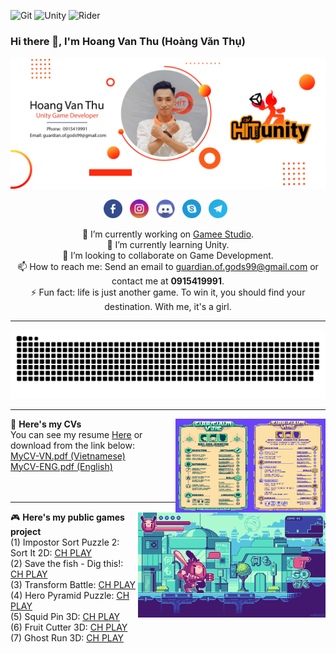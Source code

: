 ![Git][git-shield]
![Unity][unity-shield]
![Rider][rider-shield]
### Hi there 👋, I'm Hoang Van Thu (Hoàng Văn Thụ)

<div align="center">
	<img src="Media/Banner.png" alt="ContactCard"> 
<p align='center'>
<a href="https://www.facebook.com/sThunderSwords"><img height="30" src="Media/Icons/facebook.png"></a>&nbsp;&nbsp;
<a href="https://www.instagram.com/guardian.of.gods/"><img height="30" src="Media/Icons/instagram.png"></a>&nbsp;&nbsp;
<a href="https://discordapp.com/users/832622687691603980/"><img height="30" src="Media/Icons/discord.png"></a>&nbsp;&nbsp;
<a href="https://join.skype.com/invite/Vbew3CNINw8m"><img height="30" src="Media/Icons/skype.png"></a>&nbsp;&nbsp;
<a href="https://t.me/HoangVanThu99"><img height="30" src="Media/Icons/telegram.png"></a>&nbsp;&nbsp;
</p>
	
🔭 I’m currently working on [Gamee Studio](https://gameestudio.com/).<br>
🌱 I’m currently learning Unity. <br>
👯 I’m looking to collaborate on Game Development.<br>
📫 How to reach me: Send an email to guardian.of.gods99@gmail.com or contact me at **0915419991**.<br>
⚡ Fun fact: life is just another game. To win it, you should find your destination. With me, it's a girl.<br>
</div>

  ---
 
 <div align="center">
	<img src="https://github.com/GuardianOfGods/GuardianOfGods/blob/main/github-contribution-grid-snake.svg">
</div>

  ---

<p>
  <a href="https://github.com/GuardianOfGods/GuardianOfGods/blob/main/Media/resume.jpg"><img width="120" height="150" align='right'src="Media/resume.jpg?raw=true"></a>
</p>
<p>
  <a href="https://github.com/GuardianOfGods/GuardianOfGods/blob/main/Media/resume2.jpg"><img width="120" height="150" align='right'src="Media/resume2.jpg?raw=true"></a>
</p>

📝 **Here's my CVs** <br />
You can see my resume [Here](https://github.com/GuardianOfGods/GuardianOfGods/blob/main/Files/MyCV-EN.pdf) or download from the link below: <br />
<a href="https://github.com/GuardianOfGods/GuardianOfGods/raw/main/Files/MyCV-VN.pdf" download="MyCV-VN.pdf">MyCV-VN.pdf (Vietnamese)</a> <br />
<a href="https://github.com/GuardianOfGods/GuardianOfGods/raw/main/Files/MyCV-ENG.pdf" download="MyCV-VN.pdf">MyCV-ENG.pdf (English)</a> <br />
<br />
<br />

  ---

<p>
  <a href="https://github.com/GuardianOfGods/GuardianOfGods/blob/main/Media/Gif1.gif"><img width="300" align='right'src="Media/Gif1.gif?raw=true"></a>
</p>
 
🎮 **Here's my public games project** <br />
(1) Impostor Sort Puzzle 2: Sort It 2D: [CH PLAY](https://play.google.com/store/apps/details?id=com.twentypercent.Imposter2&hl=en&gl=US)<br />
(2) Save the fish - Dig this!: [CH PLAY](https://play.google.com/store/apps/details?id=com.gamee.fishdig&hl=en&gl=US)<br />
(3) Transform Battle: [CH PLAY](https://play.google.com/store/apps/details?id=com.gamee.transformbattle)<br />
(4) Hero Pyramid Puzzle: [CH PLAY](https://play.google.com/store/apps/details?id=com.gamee.heropyramid)<br />
(5) Squid Pin 3D: [CH PLAY](https://play.google.com/store/apps/details?id=com.GameeStudio.PoppyPin3D)<br />
(6) Fruit Cutter 3D: [CH PLAY](https://play.google.com/store/apps/details?id=com.gamee.fruitcutter3dfree)<br />
(7) Ghost Run 3D: [CH PLAY](https://play.google.com/store/apps/details?id=com.gamee.ghost.evolution)<br />

[git-shield]: https://img.shields.io/badge/GIT-E44C30?style=for-the-badge&logo=git&logoColor=white
[unity-shield]: https://img.shields.io/badge/Unity-100000?style=for-the-badge&logo=unity&logoColor=white
[rider-shield]: https://img.shields.io/badge/Rider-000000?style=for-the-badge&logo=Rider&logoColor=white
[star-shield]: https://img.shields.io/github/stars/GuardianOfGods?style=social
[stats-shield]: https://github-readme-stats.vercel.app/api/top-langs/?username=GuardianOfGods&theme=blue-green
 
